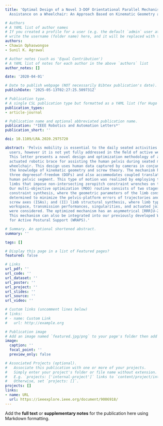 ```yaml
---
title: 'Optimal Design of a Novel 3-DOF Orientational Parallel Mechanism for Pelvic
  Assistance on a Wheelchair: An Approach Based on Kinematic Geometry and Screw Theory'

# Authors
# A YAML list of author names
# If you created a profile for a user (e.g. the default `admin` user at `content/authors/admin/`), 
# write the username (folder name) here, and it will be replaced with their full name and linked to their profile.
authors:
- Chawin Ophaswongse
- Sunil K. Agrawal

# Author notes (such as 'Equal Contribution')
# A YAML list of notes for each author in the above `authors` list
author_notes: []

date: '2020-04-01'

# Date to publish webpage (NOT necessarily Bibtex publication's date).
publishDate: '2025-05-13T02:27:25.509731Z'

# Publication type.
# A single CSL publication type but formatted as a YAML list (for Hugo requirements).
publication_types:
- article-journal

# Publication name and optional abbreviated publication name.
publication: '*IEEE Robotics and Automation Letters*'
publication_short: ''

doi: 10.1109/LRA.2020.2975720

abstract: 'Pelvis mobility is essential to the daily seated activities of wheelchair
  users, however it is not yet fully addressed in the ﬁeld of active wearable devices.
  This letter presents a novel design and optimization methodology of an in-parallel
  actuated robotic brace for assisting the human pelvis during seated maneuvers on
  wheelchair. This design uses human data captured by cameras in conjunction with
  the knowledge of kinematic geometry and screw theory. The mechanism has full rotational
  three degreesof-freedom (DOFs) and also accommodates coupled translation of the
  human pelvic segment. This type of motion was realized by employing three kinematic
  limbs that impose non-intersecting zeropitch constraint wrenches on the platform.
  Our multi-objective optimization (MOO) routine consists of two stages: (I) platform
  constraint synthesis, where the geometric parameters of the limb constraints were
  determined to minimize the pelvis-platform errors of trajectories and instantaneous
  screw axes (ISAs); and (II) limb structural synthesis, where limb types and dimensions,
  workspace, transmission performances, singularities, and actuated joint displacements
  were considered. The optimized mechanism has an asymmetrical [RRR]U-2[RR]S architecture.
  This mechanism can also be integrated into our previously developed Wheelchair Robot
  for Active Postural Support (WRAPS).'

# Summary. An optional shortened abstract.
summary: ''

tags: []

# Display this page in a list of Featured pages?
featured: false

# Links
url_pdf: ''
url_code: ''
url_dataset: ''
url_poster: ''
url_project: ''
url_slides: ''
url_source: ''
url_video: ''

# Custom links (uncomment lines below)
# links:
# - name: Custom Link
#   url: http://example.org

# Publication image
# Add an image named `featured.jpg/png` to your page's folder then add a caption below.
image:
  caption: ''
  focal_point: ''
  preview_only: false

# Associated Projects (optional).
#   Associate this publication with one or more of your projects.
#   Simply enter your project's folder or file name without extension.
#   E.g. `projects: ['internal-project']` links to `content/project/internal-project/index.md`.
#   Otherwise, set `projects: []`.
projects: []
links:
- name: URL
  url: https://ieeexplore.ieee.org/document/9006918/
---
```


Add the **full text** or **supplementary notes** for the publication here using Markdown formatting.
